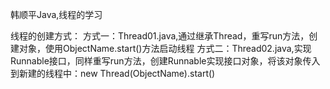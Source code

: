 韩顺平Java,线程的学习

线程的创建方式：
方式一：Thread01.java,通过继承Thread，重写run方法，创建对象，使用ObjectName.start()方法启动线程
方式二：Thread02.java,实现Runnable接口，同样重写run方法，创建Runnable实现接口对象，将该对象传入到新建的线程中：new Thread(ObjectName).start()